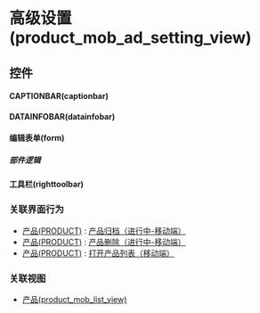# 高级设置(product_mob_ad_setting_view)  <!-- {docsify-ignore-all} -->



## 控件
#### CAPTIONBAR(captionbar)
#### DATAINFOBAR(datainfobar)
#### 编辑表单(form)

##### 部件逻辑
#### 工具栏(righttoolbar)


### 关联界面行为
  * [产品(PRODUCT)](module/ProdMgmt/product) : [产品归档（进行中-移动端）](module/ProdMgmt/product#界面行为)
  * [产品(PRODUCT)](module/ProdMgmt/product) : [产品删除（进行中-移动端）](module/ProdMgmt/product#界面行为)
  * [产品(PRODUCT)](module/ProdMgmt/product) : [打开产品列表（移动端）](module/ProdMgmt/product#界面行为)

### 关联视图
  * [产品(product_mob_list_view)](app/view/product_mob_list_view)

<script>
 const { createApp } = Vue
  createApp({
    data() {
      return {

      }
    }
  }).use(ElementPlus).mount('#app')
</script>